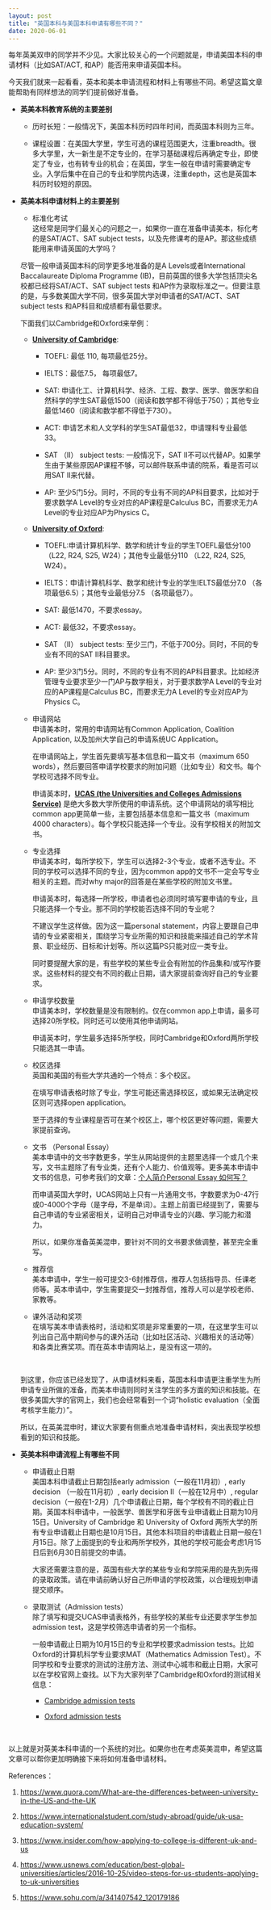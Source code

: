 ```yaml
---
layout: post
title: "英国本科与美国本科申请有哪些不同？"
date: 2020-06-01
---
```


每年英美双申的同学并不少见。大家比较关心的一个问题就是，申请美国本科的申请材料（比如SAT/ACT, 和AP）能否用来申请英国本科。

今天我们就来一起看看，英本和美本申请流程和材料上有哪些不同。希望这篇文章能帮助有同样想法的同学们提前做好准备。

+ **英美本科教育系统的主要差别**

  + 历时长短：一般情况下，美国本科历时四年时间，而英国本科则为三年。

  + 课程设置：在美国大学里，学生可选的课程范围更大，注重breadth。很多大学里，大一新生是不定专业的，在学习基础课程后再确定专业，即使定了专业，也有转专业的机会；在英国，学生一般在申请时需要确定专业。入学后集中在自己的专业和学院内选课，注重depth，这也是英国本科历时较短的原因。

+ **英美本科申请材料上的主要差别**

  + 标准化考试  
  这经常是同学们最关心的问题之一，如果你一直在准备申请美本，标化考的是SAT/ACT、SAT subject tests，以及先修课考的是AP。那这些成绩能用来申请英国的大学吗？

  尽管一般申请英国本科的同学更多地准备的是A Levels或者International Baccalaureate Diploma Programme (IB)，目前英国的很多大学包括顶尖名校都已经将SAT/ACT、SAT subject tests 和AP作为录取标准之一。但要注意的是，与多数美国大学不同，很多英国大学对申请者的SAT/ACT、SAT subject tests 和AP科目和成绩都有最低要求。

  下面我们以Cambridge和Oxford来举例：  

    + **[University of Cambridge](https://www.undergraduate.study.cam.ac.uk/applying/entrance-requirements)**:  

      + TOEFL: 最低 110,  每项最低25分。

      + IELTS：最低7.5， 每项最低7。

      + SAT: 申请化工、计算机科学、经济、工程、数学、医学、兽医学和自然科学的学生SAT最低1500（阅读和数学都不得低于750）；其他专业最低1460（阅读和数学都不得低于730）。

      + ACT: 申请艺术和人文学科的学生SAT最低32，申请理科专业最低33。

      + SAT （II） subject tests: 一般情况下，SAT II不可以代替AP。如果学生由于某些原因AP课程不够，可以邮件联系申请的院系，看是否可以用SAT II来代替。

      + AP: 至少5门5分。同时，不同的专业有不同的AP科目要求，比如对于要求数学A Level的专业对应的AP课程是Calculus BC，而要求无力A Level的专业对应AP为Physics C。

    + **[University of Oxford](http://www.ox.ac.uk/admissions/undergraduate)**:  

      + TOEFL:申请计算机科学、数学和统计专业的学生TOEFL最低分100 （L22, R24, S25, W24）；其他专业最低分110 （L22, R24, S25, W24）。

      + IELTS：申请计算机科学、数学和统计专业的学生IELTS最低分7.0 （各项最低6.5）；其他专业最低分7.5 （各项最低7）。

      + SAT: 最低1470，不要求essay。

      + ACT: 最低32，不要求essay。

      + SAT （II） subject tests: 至少三门，不低于700分。同时，不同的专业有不同的SAT II科目要求。

      + AP: 至少3门5分。同时，不同的专业有不同的AP科目要求。比如经济管理专业要求至少一门AP与数学相关，对于要求数学A Level的专业对应的AP课程是Calculus BC，而要求无力A Level的专业对应AP为Physics C。

  + 申请网站  
    申请美本时，常用的申请网站有Common Application, Coalition Application, 以及加州大学自己的申请系统UC Application。

    在申请网站上，学生首先要填写基本信息和一篇文书（maximum 650 words），然后要回答申请学校要求的附加问题（比如专业）和文书。每个学校可选择不同专业。

    申请英本时，**[UCAS (the Universities and Colleges Admissions Service)](https://www.ucas.com/)** 是绝大多数大学所使用的申请系统。这个申请网站的填写相比common app更简单一些，主要包括基本信息和一篇文书（maximum 4000 characters）。每个学校只能选择一个专业。没有学校相关的附加文书。

  + 专业选择  
    申请美本时，每所学校下，学生可以选择2-3个专业，或者不选专业。不同的学校可以选择不同的专业，因为common app的文书不一定会写专业相关的主题。而对why major的回答是在某些学校的附加文书里。

    申请英本时，每选择一所学校，申请者也必须同时填写要申请的专业，且只能选择一个专业。那不同的学校能否选择不同的专业呢？

    不建议学生这样做。因为这一篇personal statement，内容上要跟自己申请的专业紧密相关，围绕学习专业所需的知识和技能来描述自己的学术背景、职业经历、目标和计划等。所以这篇PS只能对应一类专业。

    同时要提醒大家的是，有些学校的某些专业会有附加的作品集和/或写作要求。这些材料的提交有不同的截止日期，请大家提前查询好自己的专业要求。

  + 申请学校数量  
    申请美本时，学校数量是没有限制的。仅在common app上申请，最多可选择20所学校。同时还可以使用其他申请网站。

    申请英本时，学生最多选择5所学校，同时Cambridge和Oxford两所学校只能选其一申请。

  + 校区选择  
    英国和美国的有些大学共通的一个特点：多个校区。

    在填写申请表格时除了专业，学生可能还需选择校区，或如果无法确定校区则可选择open application。

    至于选择的专业课程是否可在某个校区上，哪个校区更好等问题，需要大家提前查询。

  + 文书 （Personal Essay）  
    美本申请中的文书字数更多，学生从网站提供的主题里选择一个或几个来写，文书主题除了有专业类，还有个人能力、价值观等。更多美本申请中文书的信息，可参考我们的文章：[个人简介Personal Essay 如何写？](http://www.tessay.org/blog/2019/03/02/personalessay)

    而申请英国大学时，UCAS网站上只有一片通用文书，字数要求为0-47行或0-4000个字母（是字母，不是单词）。主题上前面已经提到了，需要与自己申请的专业紧密相关，证明自己对申请专业的兴趣、学习能力和潜力。

    所以，如果你准备英美混申，要针对不同的文书要求做调整，甚至完全重写。

  + 推荐信  
    美本申请中，学生一般可提交3-6封推荐信，推荐人包括指导员、任课老师等。英本申请中，学生需要提交一封推荐信，推荐人可以是学校老师、家教等。

  + 课外活动和奖项  
    在填写美本申请表格时，活动和奖项是非常重要的一项，在这里学生可以列出自己高中期间参与的课外活动（比如社区活动、兴趣相关的活动等）和各类比赛奖项。而在英本申请网站上，是没有这一项的。

  <br>

  到这里，你应该已经发现了，从申请材料来看，英国本科申请更注重学生为所申请专业所做的准备，而美本申请则同时关注学生的多方面的知识和技能。在很多美国大学的官网上，我们也会经常看到一个词“holistic evaluation（全面考核学生能力）”。

  所以，在英美混申时，建议大家要有侧重点地准备申请材料，突出表现学校想看到的知识和技能。

+ **英美本科申请流程上有哪些不同**

  + 申请截止日期  
    美国本科申请截止日期包括early admission（一般在11月初）, early decision （一般在11月初）, early decision II（一般在12月中）, regular decision（一般在1-2月）几个申请截止日期，每个学校有不同的截止日期。英国本科申请中，一般医学、兽医学和牙医专业申请截止日期为10月15日。University of Cambridge 和 University of Oxford 两所大学的所有专业申请截止日期也是10月15日。其他本科项目的申请截止日期一般在1月15日。除了上面提到的专业和两所学校外，其他的学校可能会考虑1月15日后到6月30日前提交的申请。

    大家还需要注意的是，英国有些大学的某些专业和学院采用的是先到先得的录取政策。请在申请前确认好自己所申请的学校政策，以合理规划申请提交顺序。

  + 录取测试（Admission tests）  
    除了填写和提交UCAS申请表格外，有些学校的某些专业还要求学生参加admission test，这是学校筛选申请者的另一个指标。

    一般申请截止日期为10月15日的专业和学校要求admission tests。比如Oxford的计算机科学专业要求MAT（Mathematics Admission Test）。不同学校和专业要求的测试的注册方法、测试中心城市和截止日期，大家可以在学校官网上查找。以下为大家列举了Cambridge和Oxford的测试相关信息：
    + [Cambridge admission tests](https://www.admissionstesting.org/)

    + [Oxford admission tests](http://www.ox.ac.uk/admissions/undergraduate/applying-to-oxford/for-international-students/test-arrangements-international-students)
<br>

以上就是对英美本科申请的一个系统的对比。如果你也在考虑英美混申，希望这篇文章可以帮你更加明确接下来将如何准备申请材料。

References：  
1. https://www.quora.com/What-are-the-differences-between-university-in-the-US-and-the-UK

2. https://www.internationalstudent.com/study-abroad/guide/uk-usa-education-system/

3. https://www.insider.com/how-applying-to-college-is-different-uk-and-us

4. https://www.usnews.com/education/best-global-universities/articles/2016-10-25/video-steps-for-us-students-applying-to-uk-universities

5. https://www.sohu.com/a/341407542_120179186
